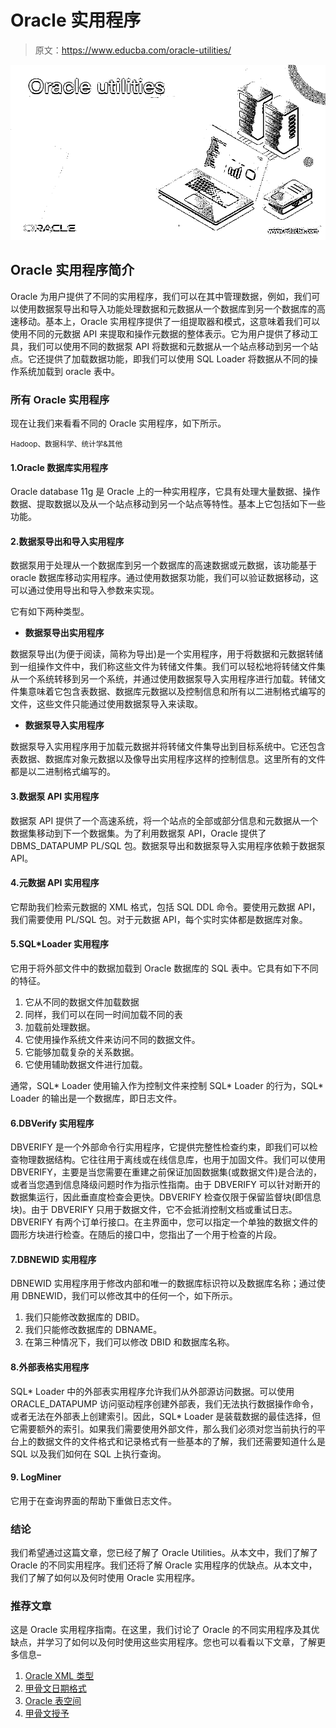 # Oracle 实用程序

> 原文：<https://www.educba.com/oracle-utilities/>

![Oracle utilities](img/d2dafa5714641b65a1811e26ead9b7f1.png)



## Oracle 实用程序简介

Oracle 为用户提供了不同的实用程序，我们可以在其中管理数据，例如，我们可以使用数据泵导出和导入功能处理数据和元数据从一个数据库到另一个数据库的高速移动。基本上，Oracle 实用程序提供了一组提取器和模式，这意味着我们可以使用不同的元数据 API 来提取和操作元数据的整体表示。它为用户提供了移动工具，我们可以使用不同的数据泵 API 将数据和元数据从一个站点移动到另一个站点。它还提供了加载数据功能，即我们可以使用 SQL Loader 将数据从不同的操作系统加载到 oracle 表中。

### 所有 Oracle 实用程序

现在让我们来看看不同的 Oracle 实用程序，如下所示。

<small>Hadoop、数据科学、统计学&其他</small>

#### 1.Oracle 数据库实用程序

Oracle database 11g 是 Oracle 上的一种实用程序，它具有处理大量数据、操作数据、提取数据以及从一个站点移动到另一个站点等特性。基本上它包括如下一些功能。

#### 2.数据泵导出和导入实用程序

数据泵用于处理从一个数据库到另一个数据库的高速数据或元数据，该功能基于 oracle 数据库移动实用程序。通过使用数据泵功能，我们可以验证数据移动，这可以通过使用导出和导入参数来实现。

它有如下两种类型。

*   **数据泵导出实用程序**

数据泵导出(为便于阅读，简称为导出)是一个实用程序，用于将数据和元数据转储到一组操作文件中，我们称这些文件为转储文件集。我们可以轻松地将转储文件集从一个系统转移到另一个系统，并通过使用数据泵导入实用程序进行加载。转储文件集意味着它包含表数据、数据库元数据以及控制信息和所有以二进制格式编写的文件，这些文件只能通过使用数据泵导入来读取。

*   **数据泵导入实用程序**

数据泵导入实用程序用于加载元数据并将转储文件集导出到目标系统中。它还包含表数据、数据库对象元数据以及像导出实用程序这样的控制信息。这里所有的文件都是以二进制格式编写的。

#### 3.数据泵 API 实用程序

数据泵 API 提供了一个高速系统，将一个站点的全部或部分信息和元数据从一个数据集移动到下一个数据集。为了利用数据泵 API，Oracle 提供了 DBMS_DATAPUMP PL/SQL 包。数据泵导出和数据泵导入实用程序依赖于数据泵 API。

#### 4.元数据 API 实用程序

它帮助我们检索元数据的 XML 格式，包括 SQL DDL 命令。要使用元数据 API，我们需要使用 PL/SQL 包。对于元数据 API，每个实时实体都是数据库对象。

#### 5.SQL*Loader 实用程序

它用于将外部文件中的数据加载到 Oracle 数据库的 SQL 表中。它具有如下不同的特征。

1.  它从不同的数据文件加载数据
2.  同样，我们可以在同一时间加载不同的表
3.  加载前处理数据。
4.  它使用操作系统文件来访问不同的数据文件。
5.  它能够加载复杂的关系数据。
6.  它使用辅助数据文件进行加载。

通常，SQL* Loader 使用输入作为控制文件来控制 SQL* Loader 的行为，SQL* Loader 的输出是一个数据库，即日志文件。

#### 6.DBVerify 实用程序

DBVERIFY 是一个外部命令行实用程序，它提供完整性检查约束，即我们可以检查物理数据结构。它往往用于离线或在线信息库，也用于加固文件。我们可以使用 DBVERIFY，主要是当您需要在重建之前保证加固数据集(或数据文件)是合法的，或者当您遇到信息降级问题时作为指示性指南。由于 DBVERIFY 可以针对断开的数据集运行，因此垂直度检查会更快。DBVERIFY 检查仅限于保留监督块(即信息块)。由于 DBVERIFY 只用于数据文件，它不会抵消控制文档或重试日志。DBVERIFY 有两个订单行接口。在主界面中，您可以指定一个单独的数据文件的圆形方块进行检查。在随后的接口中，您指出了一个用于检查的片段。

#### 7.DBNEWID 实用程序

DBNEWID 实用程序用于修改内部和唯一的数据库标识符以及数据库名称；通过使用 DBNEWID，我们可以修改其中的任何一个，如下所示。

1.  我们只能修改数据库的 DBID。
2.  我们只能修改数据库的 DBNAME。
3.  在第三种情况下，我们可以修改 DBID 和数据库名称。

#### 8.外部表格实用程序

SQL* Loader 中的外部表实用程序允许我们从外部源访问数据。可以使用 ORACLE_DATAPUMP 访问驱动程序创建外部表，我们无法执行数据操作命令，或者无法在外部表上创建索引。因此，SQL* Loader 是装载数据的最佳选择，但它需要额外的索引。如果我们需要使用外部文件，那么我们必须对您当前执行的平台上的数据文件的文件格式和记录格式有一些基本的了解，我们还需要知道什么是 SQL 以及我们如何在 SQL 上执行查询。

#### 9\. LogMiner

它用于在查询界面的帮助下重做日志文件。

### 结论

我们希望通过这篇文章，您已经了解了 Oracle Utilities。从本文中，我们了解了 Oracle 的不同实用程序。我们还将了解 Oracle 实用程序的优缺点。从本文中，我们了解了如何以及何时使用 Oracle 实用程序。

### 推荐文章

这是 Oracle 实用程序指南。在这里，我们讨论了 Oracle 的不同实用程序及其优缺点，并学习了如何以及何时使用这些实用程序。您也可以看看以下文章，了解更多信息–

1.  [Oracle XML 类型](https://www.educba.com/oracle-xmltype/)
2.  [甲骨文日期格式](https://www.educba.com/oracle-date-format/)
3.  [Oracle 表空间](https://www.educba.com/oracle-tablespace/)
4.  [甲骨文授予](https://www.educba.com/oracle-grant/)





